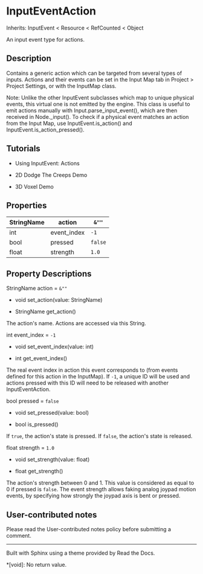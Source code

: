 # InputEventAction

Inherits: InputEvent < Resource < RefCounted < Object

An input event type for actions.

## Description

Contains a generic action which can be targeted from several types of inputs.
Actions and their events can be set in the Input Map tab in Project > Project
Settings, or with the InputMap class.

Note: Unlike the other InputEvent subclasses which map to unique physical
events, this virtual one is not emitted by the engine. This class is useful to
emit actions manually with Input.parse_input_event(), which are then received
in Node._input(). To check if a physical event matches an action from the
Input Map, use InputEvent.is_action() and InputEvent.is_action_pressed().

## Tutorials

  * Using InputEvent: Actions

  * 2D Dodge The Creeps Demo

  * 3D Voxel Demo

## Properties

StringName | action | `&""`  
---|---|---  
int | event_index | `-1`  
bool | pressed | `false`  
float | strength | `1.0`  
  
## Property Descriptions

StringName action = `&""`

  * void set_action(value: StringName)

  * StringName get_action()

The action's name. Actions are accessed via this String.

int event_index = `-1`

  * void set_event_index(value: int)

  * int get_event_index()

The real event index in action this event corresponds to (from events defined
for this action in the InputMap). If `-1`, a unique ID will be used and
actions pressed with this ID will need to be released with another
InputEventAction.

bool pressed = `false`

  * void set_pressed(value: bool)

  * bool is_pressed()

If `true`, the action's state is pressed. If `false`, the action's state is
released.

float strength = `1.0`

  * void set_strength(value: float)

  * float get_strength()

The action's strength between 0 and 1. This value is considered as equal to 0
if pressed is `false`. The event strength allows faking analog joypad motion
events, by specifying how strongly the joypad axis is bent or pressed.

## User-contributed notes

Please read the User-contributed notes policy before submitting a comment.

* * *

Built with Sphinx using a theme provided by Read the Docs.

  *[void]: No return value.

